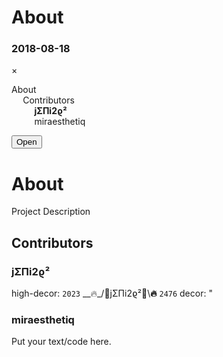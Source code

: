 <!DOCTYPE html>
<html >
<head>
  <meta http-equiv="Content-Type" content="text/html; charset=utf-8" />
  <meta name="date" content="2018-08-18" />
  <title>About</title>
  <style type="text/css">code{white-space: pre;}</style>
</head>
<body>
<script>
/* Set the width of the side navigation to 250px and the left margin of the page content to 250px */
function openNav() {
    document.getElementById("TOC").style.width = "250px";
    document.getElementById("main").style.marginLeft = "250px";
}

/* Set the width of the side navigation to 0 and the left margin of the page content to 0 */
function closeNav() {
    document.getElementById("TOC").style.width = "0";
    document.getElementById("main").style.marginLeft = "0";
}
</script>
<div id="header">
<h1 class="title">About</h1>
<h3 class="date">2018-08-18</h3>
</div>
<div id="TOC" class="sidenav">
<a href="javascript:void(0)" class="closebtn" onclick="closeNav()">&times;</a>
<ul>
<li><a href="#about">About</a><ul>
<li><a href="#contributors">Contributors</a><ul>
<li><a href="#jempyre"><strong>jΣΠi2ϱ⁠²</strong></a></li>
<li><a href="#mirae">miraesthetiq</a></li>
</ul></li>
</ul></li>
</ul>
</div>
<main id="main">
<button onclick="openNav()">Open</button>
<h1 id="about">About</h1>
<p>Project Description</p>
<h2 id="contributors">Contributors</h2>
<h3 id="jempyre" class="canonical contributor author"><strong>jΣΠi2ϱ⁠²</strong></h3>
<p>high-decor: <code>2023</code> __🔥_/🔆jΣΠi2ϱ⁠²👑\<strong>🔥</strong> <code>2476</code> decor: &quot;</p>
<h3 id="mirae" class="contributor editor author">miraesthetiq</h3>
<p>Put your text/code here.</p>
</main>
<script>
(function() {
  var updateButton = document.getElementById('updateDetails');
  var cancelButton = document.getElementById('cancel');
  var favDialog = document.getElementById('favDialog');

  // Update button opens a modal dialog
  updateButton.addEventListener('click', function() {
    favDialog.showModal();
  });

  // Form cancel button closes the dialog box
  cancelButton.addEventListener('click', function() {
    favDialog.close();
  });
})();
</script>
</body>
</html>
